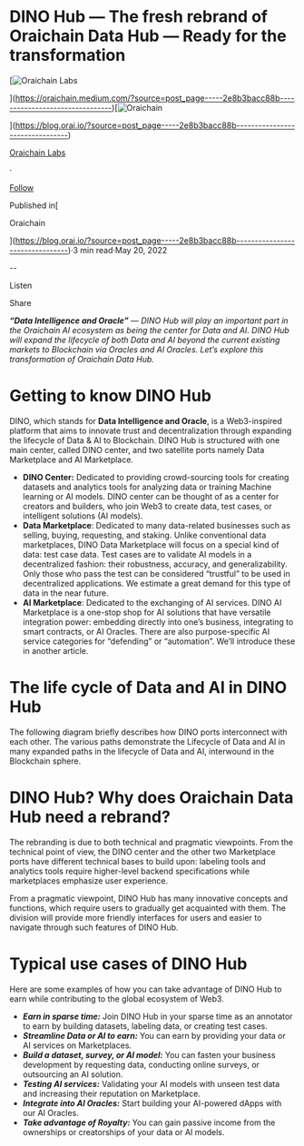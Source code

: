 DINO Hub — The fresh rebrand of Oraichain Data Hub — Ready for the transformation
=================================================================================

[![Oraichain Labs](https://miro.medium.com/v2/resize:fill:88:88/1*qkgRIQmh4OF4kLX_OKMiwQ.png)

](https://oraichain.medium.com/?source=post_page-----2e8b3bacc88b--------------------------------)[![Oraichain](https://miro.medium.com/v2/resize:fill:48:48/1*qkgRIQmh4OF4kLX_OKMiwQ.png)

](https://blog.orai.io/?source=post_page-----2e8b3bacc88b--------------------------------)

[Oraichain Labs](https://oraichain.medium.com/?source=post_page-----2e8b3bacc88b--------------------------------)

·

[Follow](https://medium.com/m/signin?actionUrl=https%3A%2F%2Fmedium.com%2F_%2Fsubscribe%2Fuser%2Fea89d3d98052&operation=register&redirect=https%3A%2F%2Fblog.orai.io%2Fdino-hub-the-fresh-rebrand-of-oraichain-data-hub-ready-for-the-transformation-2e8b3bacc88b&user=Oraichain+Labs&userId=ea89d3d98052&source=post_page-ea89d3d98052----2e8b3bacc88b---------------------post_header-----------)

Published in[

Oraichain

](https://blog.orai.io/?source=post_page-----2e8b3bacc88b--------------------------------)·3 min read·May 20, 2022

\--

Listen

Share

**_“Data Intelligence and Oracle”_** _— DINO Hub will play an important part in the Oraichain AI ecosystem as being the center for Data and AI. DINO Hub will expand the lifecycle of both Data and AI beyond the current existing markets to Blockchain via Oracles and AI Oracles. Let’s explore this transformation of Oraichain Data Hub._

Getting to know DINO Hub
========================

DINO, which stands for **Data Intelligence and Oracle**, is a Web3-inspired platform that aims to innovate trust and decentralization through expanding the lifecycle of Data & AI to Blockchain. DINO Hub is structured with one main center, called DINO center, and two satellite ports namely Data Marketplace and AI Marketplace.

*   **DINO Center:** Dedicated to providing crowd-sourcing tools for creating datasets and analytics tools for analyzing data or training Machine learning or AI models. DINO center can be thought of as a center for creators and builders, who join Web3 to create data, test cases, or intelligent solutions (AI models).
*   **Data Marketplace**: Dedicated to many data-related businesses such as selling, buying, requesting, and staking. Unlike conventional data marketplaces, DINO Data Marketplace will focus on a special kind of data: test case data. Test cases are to validate AI models in a decentralized fashion: their robustness, accuracy, and generalizability. Only those who pass the test can be considered “trustful” to be used in decentralized applications. We estimate a great demand for this type of data in the near future.
*   **AI Marketplace**: Dedicated to the exchanging of AI services. DINO AI Marketplace is a one-stop shop for AI solutions that have versatile integration power: embedding directly into one’s business, integrating to smart contracts, or AI Oracles. There are also purpose-specific AI service categories for “defending” or “automation”. We’ll introduce these in another article.

The life cycle of Data and AI in DINO Hub
=========================================

The following diagram briefly describes how DINO ports interconnect with each other. The various paths demonstrate the Lifecycle of Data and AI in many expanded paths in the lifecycle of Data and AI, interwound in the Blockchain sphere.

DINO Hub? Why does Oraichain Data Hub need a rebrand?
=====================================================

The rebranding is due to both technical and pragmatic viewpoints. From the technical point of view, the DINO center and the other two Marketplace ports have different technical bases to build upon: labeling tools and analytics tools require higher-level backend specifications while marketplaces emphasize user experience.

From a pragmatic viewpoint, DINO Hub has many innovative concepts and functions, which require users to gradually get acquainted with them. The division will provide more friendly interfaces for users and easier to navigate through such features of DINO Hub.

Typical use cases of DINO Hub
=============================

Here are some examples of how you can take advantage of DINO Hub to earn while contributing to the global ecosystem of Web3.

*   **_Earn in sparse time:_** Join DINO Hub in your sparse time as an annotator to earn by building datasets, labeling data, or creating test cases.
*   **_Streamline Data or AI to earn:_** You can earn by providing your data or AI services on Marketplaces.
*   **_Build a dataset, survey, or AI model:_** You can fasten your business development by requesting data, conducting online surveys, or outsourcing an AI solution.
*   **_Testing AI services:_** Validating your AI models with unseen test data and increasing their reputation on Marketplace.
*   **_Integrate into AI Oracles:_** Start building your AI-powered dApps with our AI Oracles.
*   **_Take advantage of Royalty:_** You can gain passive income from the ownerships or creatorships of your data or AI models.